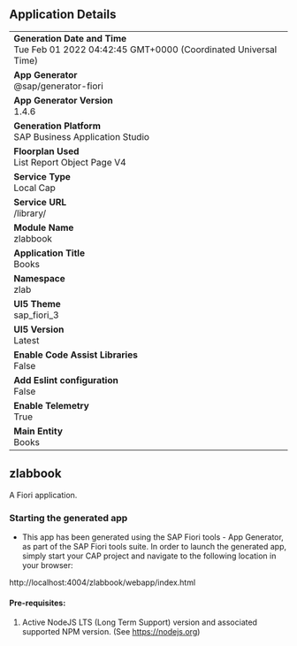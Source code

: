 ## Application Details
|               |
| ------------- |
|**Generation Date and Time**<br>Tue Feb 01 2022 04:42:45 GMT+0000 (Coordinated Universal Time)|
|**App Generator**<br>@sap/generator-fiori|
|**App Generator Version**<br>1.4.6|
|**Generation Platform**<br>SAP Business Application Studio|
|**Floorplan Used**<br>List Report Object Page V4|
|**Service Type**<br>Local Cap|
|**Service URL**<br>/library/
|**Module Name**<br>zlabbook|
|**Application Title**<br>Books|
|**Namespace**<br>zlab|
|**UI5 Theme**<br>sap_fiori_3|
|**UI5 Version**<br>Latest|
|**Enable Code Assist Libraries**<br>False|
|**Add Eslint configuration**<br>False|
|**Enable Telemetry**<br>True|
|**Main Entity**<br>Books|

## zlabbook

A Fiori application.

### Starting the generated app

-   This app has been generated using the SAP Fiori tools - App Generator, as part of the SAP Fiori tools suite.  In order to launch the generated app, simply start your CAP project and navigate to the following location in your browser:

http://localhost:4004/zlabbook/webapp/index.html

#### Pre-requisites:

1. Active NodeJS LTS (Long Term Support) version and associated supported NPM version.  (See https://nodejs.org)


